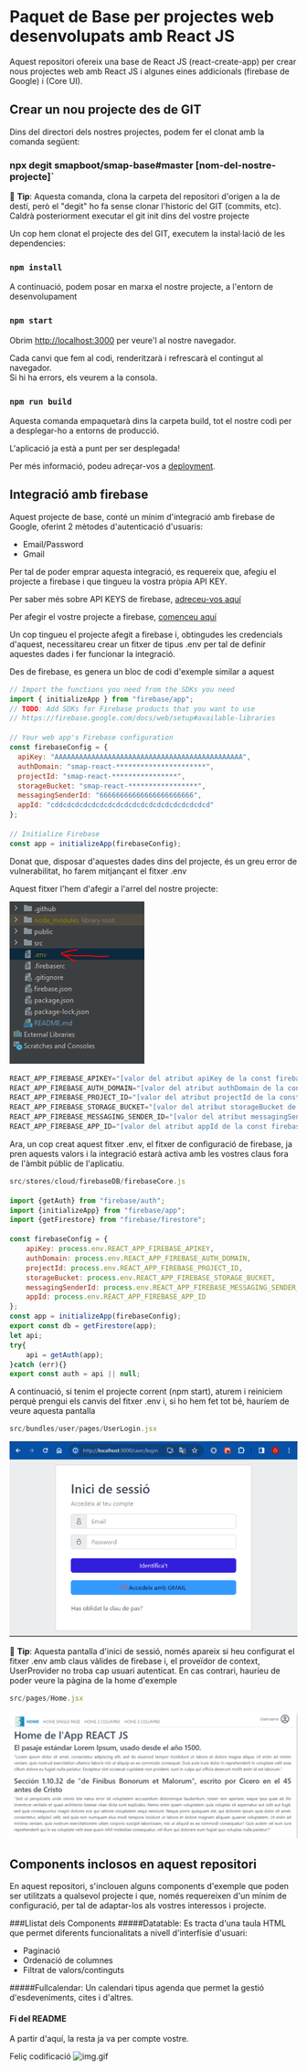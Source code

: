 # Paquet de Base per projectes web desenvolupats amb React JS

Aquest repositori ofereix una base de React JS (react-create-app) per crear nous projectes web amb React JS i algunes eines addicionals (firebase de Google) i (Core UI).

## Crear un nou projecte des de GIT

Dins del directori dels nostres projectes, podem fer el clonat amb la comanda següent:

### npx degit smapboot/smap-base#master [nom-del-nostre-projecte]`

📌 **Tip**: Aquesta comanda, clona la carpeta del repositori d'origen a la de destí, però el "degit" ho fa sense clonar l'historic del GIT (commits, etc).
Caldrà posteriorment executar el git init dins del vostre projecte

Un cop hem clonat el projecte des del GIT, executem la instal·lació de les dependencies:

### `npm install`

A continuació, podem posar en marxa el nostre projecte, a l'entorn de desenvolupament

### `npm start`

Obrim [http://localhost:3000](http://localhost:3000) per veure'l al nostre navegador.

Cada canvi que fem al codi, renderitzarà i refrescarà el contingut al navegador.\
Si hi ha errors, els veurem a la consola.

### `npm run build`

Aquesta comanda empaquetarà dins la carpeta build, tot el nostre codi per a desplegar-ho a entorns de producció.

L'aplicació ja està a punt per ser desplegada!

Per més informació, podeu adreçar-vos a [deployment](https://facebook.github.io/create-react-app/docs/deployment).

## Integració amb firebase

Aquest projecte de base, conté un mínim d'integració amb firebase de Google, oferint 2 mètodes d'autenticació d'usuaris:
* Email/Password
* Gmail

Per tal de poder emprar aquesta integració, es requereix que, afegiu el projecte a firebase i que tingueu la vostra pròpia API KEY.

Per saber més sobre API KEYS de firebase, [adreceu-vos aquí](https://firebase.google.com/docs/projects/api-keys?hl=es-419)

Per afegir el vostre projecte a firebase, [comenceu aquí](https://accounts.google.com/InteractiveLogin/signinchooser?continue=https%3A%2F%2Fconsole.cloud.google.com%2F%3Fhl%3Des-419%26_ga%3D2.91662942.556686603.1703060207-181218457.1699358853&followup=https%3A%2F%2Fconsole.cloud.google.com%2F%3Fhl%3Des-419%26_ga%3D2.91662942.556686603.1703060207-181218457.1699358853&hl=es-419&osid=1&passive=1209600&service=cloudconsole&ifkv=ASKXGp0RPIxtRmWkJJkTbGnPUdhJiwc9B1TKOqHDSU0viNDhukXwUaAJo3MJxasu0nx4mu6OAmgF7w&theme=glif&flowName=GlifWebSignIn&flowEntry=ServiceLogin)

Un cop tingueu el projecte afegit a firebase i, obtingudes les credencials d'aquest, necessitareu crear un fitxer de tipus .env per tal de definir aquestes dades i fer funcionar la integració.

Des de firebase, es genera un bloc de codi d'exemple similar a aquest

```javascript
// Import the functions you need from the SDKs you need
import { initializeApp } from "firebase/app";
// TODO: Add SDKs for Firebase products that you want to use
// https://firebase.google.com/docs/web/setup#available-libraries

// Your web app's Firebase configuration
const firebaseConfig = {
  apiKey: "AAAAAAAAAAAAAAAAAAAAAAAAAAAAAAAAAAAAAAAAAAAAAA",
  authDomain: "smap-react-**********************",
  projectId: "smap-react-****************",
  storageBucket: "smap-react-*****************",
  messagingSenderId: "66666666666666666666666",
  appId: "cddcdcdcdcdcdcdcdcdcdcdcdcdcdcdcdcdcdcd"
};

// Initialize Firebase
const app = initializeApp(firebaseConfig);
```
Donat que, disposar d'aquestes dades dins del projecte, és un greu error de vulnerabilitat, ho farem mitjançant el fitxer .env

Aquest fitxer l'hem d'afegir a l'arrel del nostre projecte:

![img.png](readme_images/arbre_projecte.png)

```javascript
REACT_APP_FIREBASE_APIKEY="[valor del atribut apiKey de la const firebaseConfig]"
REACT_APP_FIREBASE_AUTH_DOMAIN="[valor del atribut authDomain de la const firebaseConfig]"
REACT_APP_FIREBASE_PROJECT_ID="[valor del atribut projectId de la const firebaseConfig]"
REACT_APP_FIREBASE_STORAGE_BUCKET="[valor del atribut storageBucket de la const firebaseConfig]"
REACT_APP_FIREBASE_MESSAGING_SENDER_ID="[valor del atribut messagingSenderId de la const firebaseConfig]"
REACT_APP_FIREBASE_APP_ID="[valor del atribut appId de la const firebaseConfig]"
```

Ara, un cop creat aquest fitxer .env, el fitxer de configuració de firebase, ja pren aquests valors i la integració estarà activa amb les vostres claus fora de l'àmbit públic de l'aplicatiu.

```javascript
src/stores/cloud/firebaseDB/firebaseCore.js

import {getAuth} from "firebase/auth";
import {initializeApp} from "firebase/app";
import {getFirestore} from "firebase/firestore";

const firebaseConfig = {
    apiKey: process.env.REACT_APP_FIREBASE_APIKEY,
    authDomain: process.env.REACT_APP_FIREBASE_AUTH_DOMAIN,
    projectId: process.env.REACT_APP_FIREBASE_PROJECT_ID,
    storageBucket: process.env.REACT_APP_FIREBASE_STORAGE_BUCKET,
    messagingSenderId: process.env.REACT_APP_FIREBASE_MESSAGING_SENDER_ID,
    appId: process.env.REACT_APP_FIREBASE_APP_ID
};
const app = initializeApp(firebaseConfig);
export const db = getFirestore(app);
let api;
try{
    api = getAuth(app);
}catch (err){}
export const auth = api || null;
```

A continuació, si tenim el projecte corrent (npm start), aturem i reiniciem perquè prengui els canvis del fitxer .env i, si ho hem fet tot bé, hauríem de veure aquesta pantalla
```javascript
src/bundles/user/pages/UserLogin.jsx
```
![img.png](readme_images/exemple_login.png)

📌 **Tip**: Aquesta pantalla d'inici de sessió, només apareix si heu configurat el fitxer .env amb claus vàlides de firebase i, el proveïdor de context, UserProvider no troba cap usuari autenticat. En cas contrari, hauríeu de poder veure la pàgina de la home d'exemple

```javascript
src/pages/Home.jsx
```

![img.png](readme_images/home_exemple.png)

## Components inclosos en aquest repositori

En aquest repositori, s'inclouen alguns components d'exemple que poden ser utilitzats a qualsevol projecte i que, només requereixen d'un mínim de configuració, per tal de 
adaptar-los als vostres interessos i projecte.

###Llistat dels Components
#####Datatable:
Es tracta d'una taula HTML que permet diferents funcionalitats a nivell d'interfísie d'usuari:
- Paginació
- Ordenació de columnes
- Filtrat de valors/continguts

#####Fullcalendar:
Un calendari tipus agenda que permet la gestió d'esdeveniments, cites i d'altres.

#### Fí del README
A partir d'aquí, la resta ja va per compte vostre.

Feliç codificació ![img.gif](https://cdn.jsdelivr.net/gh/Readme-Workflows/Readme-Icons@main/icons/gifs/wave.gif)
